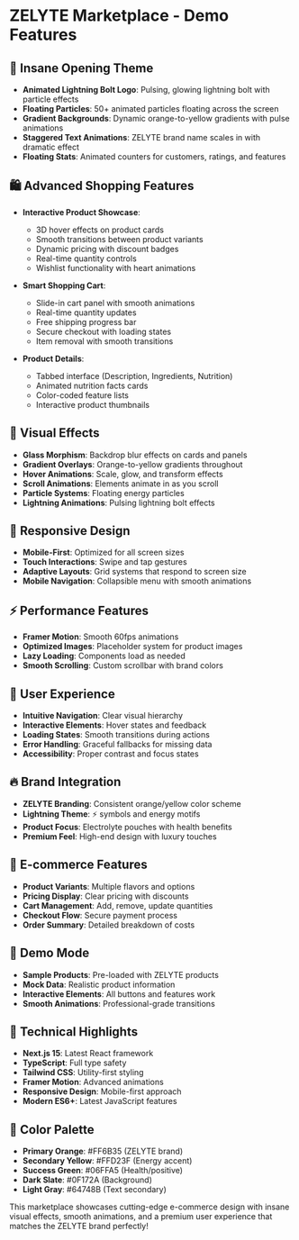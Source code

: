 # ZELYTE Marketplace - Demo Features

## 🚀 Insane Opening Theme
- **Animated Lightning Bolt Logo**: Pulsing, glowing lightning bolt with particle effects
- **Floating Particles**: 50+ animated particles floating across the screen
- **Gradient Backgrounds**: Dynamic orange-to-yellow gradients with pulse animations
- **Staggered Text Animations**: ZELYTE brand name scales in with dramatic effect
- **Floating Stats**: Animated counters for customers, ratings, and features

## 🛍️ Advanced Shopping Features
- **Interactive Product Showcase**: 
  - 3D hover effects on product cards
  - Smooth transitions between product variants
  - Dynamic pricing with discount badges
  - Real-time quantity controls
  - Wishlist functionality with heart animations

- **Smart Shopping Cart**:
  - Slide-in cart panel with smooth animations
  - Real-time quantity updates
  - Free shipping progress bar
  - Secure checkout with loading states
  - Item removal with smooth transitions

- **Product Details**:
  - Tabbed interface (Description, Ingredients, Nutrition)
  - Animated nutrition facts cards
  - Color-coded feature lists
  - Interactive product thumbnails

## 🎨 Visual Effects
- **Glass Morphism**: Backdrop blur effects on cards and panels
- **Gradient Overlays**: Orange-to-yellow gradients throughout
- **Hover Animations**: Scale, glow, and transform effects
- **Scroll Animations**: Elements animate in as you scroll
- **Particle Systems**: Floating energy particles
- **Lightning Animations**: Pulsing lightning bolt effects

## 📱 Responsive Design
- **Mobile-First**: Optimized for all screen sizes
- **Touch Interactions**: Swipe and tap gestures
- **Adaptive Layouts**: Grid systems that respond to screen size
- **Mobile Navigation**: Collapsible menu with smooth animations

## ⚡ Performance Features
- **Framer Motion**: Smooth 60fps animations
- **Optimized Images**: Placeholder system for product images
- **Lazy Loading**: Components load as needed
- **Smooth Scrolling**: Custom scrollbar with brand colors

## 🎯 User Experience
- **Intuitive Navigation**: Clear visual hierarchy
- **Interactive Elements**: Hover states and feedback
- **Loading States**: Smooth transitions during actions
- **Error Handling**: Graceful fallbacks for missing data
- **Accessibility**: Proper contrast and focus states

## 🔥 Brand Integration
- **ZELYTE Branding**: Consistent orange/yellow color scheme
- **Lightning Theme**: ⚡ symbols and energy motifs
- **Product Focus**: Electrolyte pouches with health benefits
- **Premium Feel**: High-end design with luxury touches

## 🛒 E-commerce Features
- **Product Variants**: Multiple flavors and options
- **Pricing Display**: Clear pricing with discounts
- **Cart Management**: Add, remove, update quantities
- **Checkout Flow**: Secure payment process
- **Order Summary**: Detailed breakdown of costs

## 🎪 Demo Mode
- **Sample Products**: Pre-loaded with ZELYTE products
- **Mock Data**: Realistic product information
- **Interactive Elements**: All buttons and features work
- **Smooth Animations**: Professional-grade transitions

## 🚀 Technical Highlights
- **Next.js 15**: Latest React framework
- **TypeScript**: Full type safety
- **Tailwind CSS**: Utility-first styling
- **Framer Motion**: Advanced animations
- **Responsive Design**: Mobile-first approach
- **Modern ES6+**: Latest JavaScript features

## 🎨 Color Palette
- **Primary Orange**: #FF6B35 (ZELYTE brand)
- **Secondary Yellow**: #FFD23F (Energy accent)
- **Success Green**: #06FFA5 (Health/positive)
- **Dark Slate**: #0F172A (Background)
- **Light Gray**: #64748B (Text secondary)

This marketplace showcases cutting-edge e-commerce design with insane visual effects, smooth animations, and a premium user experience that matches the ZELYTE brand perfectly!
